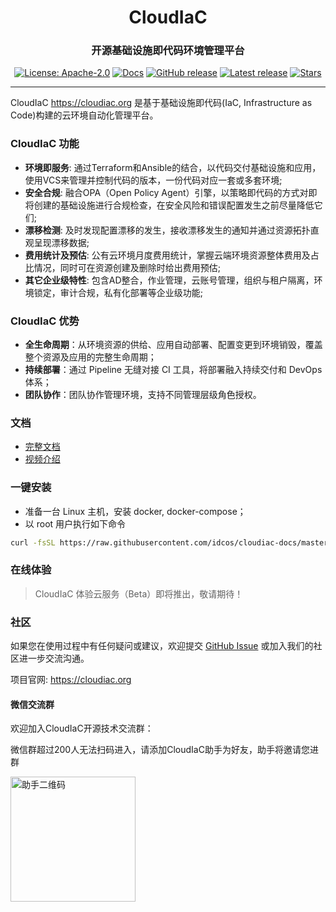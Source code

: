 <h1 align="center">CloudIaC</h1>
<h3 align="center">开源基础设施即代码环境管理平台</h3>
<p align="center">
  <a href="https://github.com/idcos/cloudiac"><img src="https://shields.io/github/license/idcos/cloudiac" alt="License: Apache-2.0"></a>
  <a href="https://idcos.github.io/cloudiac"><img src="https://readthedocs.org/projects/cloudiac/badge/?version=latest" alt="Docs"></a>
  <a href="https://github.com/idcos/cloudiac/releases"><img src="https://img.shields.io/github/v/release/idcos/cloudiac" alt="GitHub release"></a>
  <a href="https://github.com/idcos/cloudiac/releases/latest"><img src="https://img.shields.io/github/downloads/idcos/cloudiac/total" alt="Latest release"></a>
  <a href="https://github.com/idcos/cloudiac"><img src="https://img.shields.io/github/stars/idcos/cloudiac?color=%231890FF&style=flat-square" alt="Stars"></a>
</p>
<hr />

CloudIaC https://cloudiac.org 是基于基础设施即代码(IaC, Infrastructure as Code)构建的云环境自动化管理平台。

### CloudIaC 功能

-   **环境即服务**: 通过Terraform和Ansible的结合，以代码交付基础设施和应用，使用VCS来管理并控制代码的版本，一份代码对应一套或多套环境;
-   **安全合规**: 融合OPA（Open Policy Agent）引擎，以策略即代码的方式对即将创建的基础设施进行合规检查，在安全风险和错误配置发生之前尽量降低它们;
-   **漂移检测**: 及时发现配置漂移的发生，接收漂移发生的通知并通过资源拓扑直观呈现漂移数据;
-   **费用统计及预估**: 公有云环境月度费用统计，掌握云端环境资源整体费用及占比情况，同时可在资源创建及删除时给出费用预估;
-   **其它企业级特性**: 包含AD整合，作业管理，云账号管理，组织与租户隔离，环境锁定，审计合规，私有化部署等企业级功能;

### CloudIaC 优势

-   **全生命周期**：从环境资源的供给、应用自动部署、配置变更到环境销毁，覆盖整个资源及应用的完整生命周期；
-   **持续部署**：通过 Pipeline 无缝对接 CI 工具，将部署融入持续交付和 DevOps 体系；
-   **团队协作**：团队协作管理环境，支持不同管理层级角色授权。

### 文档

-   [完整文档](https://docs.cloudiac.org/)
-   [视频介绍](https://space.bilibili.com/2138433328/channel/seriesdetail?sid=1908688)

### 一键安装

- 准备一台 Linux 主机，安装 docker, docker-compose；
- 以 root 用户执行如下命令

```sh
curl -fsSL https://raw.githubusercontent.com/idcos/cloudiac-docs/master/script/cloudiac-docker.sh | bash
```

### 在线体验
> CloudIaC 体验云服务（Beta）即将推出，敬请期待！

### 社区

如果您在使用过程中有任何疑问或建议，欢迎提交 [GitHub Issue](https://github.com/idcos/cloudiac/issues/new/choose) 或加入我们的社区进一步交流沟通。

项目官网: https://cloudiac.org

#### 微信交流群
欢迎加入CloudIaC开源技术交流群：

微信群超过200人无法扫码进入，请添加CloudIaC助手为好友，助手将邀请您进群

<img src="https://user-images.githubusercontent.com/11749193/147626753-ca8069dc-3b6e-4989-ad7c-541ba97794ed.png" alt="助手二维码" width="200"/>


